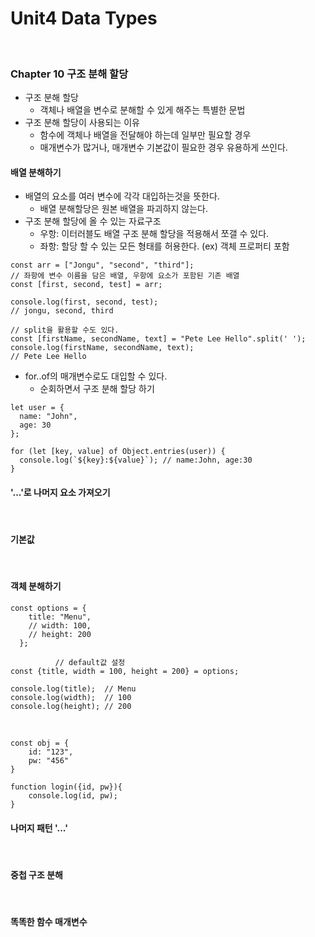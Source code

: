 # Unit4 Data Types
<br>

### Chapter 10 구조 분해 할당

- 구조 분해 할당
    - 객체나 배열을 변수로 분해할 수 있게 해주는 특별한 문법
- 구조 분해 할당이 사용되는 이유
    - 함수에 객체나 배열을 전달해야 하는데 일부만 필요할 경우
    - 매개변수가 많거나, 매개변수 기본값이 필요한 경우 유용하게 쓰인다.

#### 배열 분해하기

- 배열의 요소를 여러 변수에 각각 대입하는것을 뜻한다.
    - 배열 분해할당은 원본 배열을 파괴하지 않는다.
- 구조 분해 할당에 올 수 있는 자료구조
    - 우항: 이터러블도 배열 구조 분해 할당을 적용해서 쪼갤 수 있다.
    - 좌항: 할당 할 수 있는 모든 형태를 허용한다. (ex) 객체 프로퍼티 포함
```
const arr = ["Jongu", "second", "third"];
// 좌항에 변수 이름을 담은 배열, 우항에 요소가 포함된 기존 배열
const [first, second, test] = arr;

console.log(first, second, test);
// jongu, second, third

// split을 활용할 수도 있다.
const [firstName, secondName, text] = "Pete Lee Hello".split(' ');
console.log(firstName, secondName, text);
// Pete Lee Hello
```
- for..of의 매개변수로도 대입할 수 있다.
    - 순회하면서 구조 분해 할당 하기
```
let user = {
  name: "John",
  age: 30
};

for (let [key, value] of Object.entries(user)) {
  console.log(`${key}:${value}`); // name:John, age:30
}
```

#### '...'로 나머지 요소 가져오기
<br>

#### 기본값
<br>

#### 객체 분해하기

```
const options = {
    title: "Menu",
    // width: 100,
    // height: 200
  };
  
          // default값 설정
const {title, width = 100, height = 200} = options;
  
console.log(title);  // Menu
console.log(width);  // 100
console.log(height); // 200
```
<br>

```
const obj = {
    id: "123",
    pw: "456"
}

function login({id, pw}){
    console.log(id, pw);
}
```

#### 나머지 패턴 '...'
<br>

#### 중첩 구조 분해
<br>

#### 똑똑한 함수 매개변수
<br>
